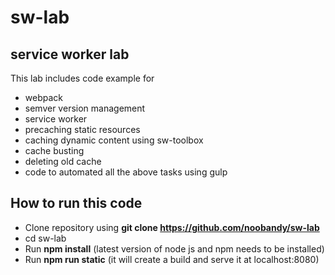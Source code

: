 # sw-lab
service worker lab
------------------
This lab includes code example for
* webpack
* semver version management
* service worker
* precaching static resources
* caching dynamic content using sw-toolbox
* cache busting
* deleting old cache
* code to automated all the above tasks using gulp

How to run this code
----------------------
* Clone repository using **git clone https://github.com/noobandy/sw-lab**
* cd sw-lab
* Run **npm install** (latest version of node js and npm needs to be installed)
* Run **npm run static** (it will create a build and serve it at localhost:8080) 

